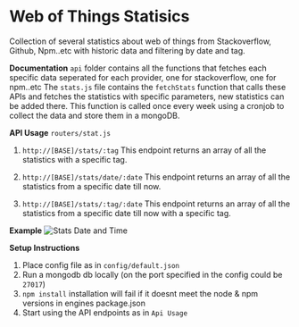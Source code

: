 # Web of Things Statisics

Collection of several statistics about web of things from Stackoverflow, Github, Npm..etc with historic data and filtering by date and tag.

**Documentation**
`api` folder contains all the functions that fetches each specific data seperated for each provider, one for stackoverflow, one for npm..etc
The `stats.js` file contains the `fetchStats` function that calls these APIs and fetches the statistics with specific parameters, new statistics can be added there. This function is called once every week using a cronjob to collect the data and store them in a mongoDB.

**API Usage**
`routers/stat.js`

1. `http://[BASE]/stats/:tag`
   This endpoint returns an array of all the statistics with a specific tag.

2. `http://[BASE]/stats/date/:date`
   This endpoint returns an array of all the statistics from a specific date till now.

3. `http://[BASE]/stats/:tag/:date`
   This endpoint returns an array of all the statistics from a specific date till now with a specific tag.

**Example**
![Stats Date and Time](https://i.ibb.co/0rfMNyM/dateandtag.png)

**Setup Instructions**

1. Place config file as in `config/default.json `
2. Run a mongodb db locally (on the port specified in the config could be `27017`)
3. `npm install` installation will fail if it doesnt meet the node & npm versions in engines package.json
4. Start using the API endpoints as in `Api Usage`

